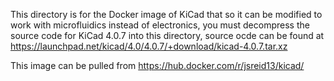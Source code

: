 This directory is for the Docker image of KiCad that so it can be modified to work with
microfluidics instead of electronics, you must decompress the source code for 
KiCad 4.0.7 into this directory, source ocde can be found at
https://launchpad.net/kicad/4.0/4.0.7/+download/kicad-4.0.7.tar.xz

This image can be pulled from https://hub.docker.com/r/jsreid13/kicad/

